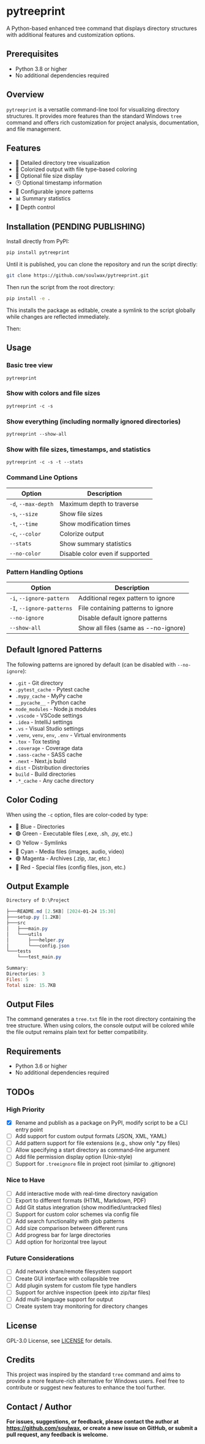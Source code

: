 # pytreeprint

A Python-based enhanced tree command that displays directory structures with additional features and customization options.

## Prerequisites

- Python 3.8 or higher
- No additional dependencies required

## Overview

`pytreeprint` is a versatile command-line tool for visualizing directory structures. It provides more features than the standard Windows `tree` command and offers rich customization for project analysis, documentation, and file management.

## Features

- 📂 Detailed directory tree visualization
- 🎨 Colorized output with file type-based coloring
- 📏 Optional file size display
- 🕒 Optional timestamp information
- 🚫 Configurable ignore patterns
- 📊 Summary statistics
- 🌲 Depth control

## Installation **(PENDING PUBLISHING)**

Install directly from PyPI:

```bash
pip install pytreeprint
```

Until it is published, you can clone the repository and run the script directly:

```bash
git clone https://github.com/soulwax/pytreeprint.git
```

Then run the script from the root directory:

```bash
pip install -e . 
```

This installs the package as editable, create a symlink to the script globally while changes are reflected immediately.

Then:

## Usage

### Basic tree view

```shell
pytreeprint
```

### Show with colors and file sizes

```shell
pytreeprint -c -s
```

### Show everything (including normally ignored directories)

```shell
pytreeprint --show-all
```

### Show with file sizes, timestamps, and statistics

```shell
pytreeprint -c -s -t --stats
```

### Command Line Options

| Option | Description |
|--------|-------------|
| `-d`, `--max-depth` | Maximum depth to traverse |
| `-s`, `--size` | Show file sizes |
| `-t`, `--time` | Show modification times |
| `-c`, `--color` | Colorize output |
| `--stats` | Show summary statistics |
| `--no-color` | Disable color even if supported |

### Pattern Handling Options

| Option | Description |
|--------|-------------|
| `-i`, `--ignore-pattern` | Additional regex pattern to ignore |
| `-I`, `--ignore-patterns` | File containing patterns to ignore |
| `--no-ignore` | Disable default ignore patterns |
| `--show-all` | Show all files (same as --no-ignore) |

## Default Ignored Patterns

The following patterns are ignored by default (can be disabled with `--no-ignore`):

- `.git` - Git directory
- `.pytest_cache` - Pytest cache
- `.mypy_cache` - MyPy cache
- `__pycache__` - Python cache
- `node_modules` - Node.js modules
- `.vscode` - VSCode settings
- `.idea` - IntelliJ settings
- `.vs` - Visual Studio settings
- `.venv`, `venv`, `env`, `.env` - Virtual environments
- `.tox` - Tox testing
- `.coverage` - Coverage data
- `.sass-cache` - SASS cache
- `.next` - Next.js build
- `dist` - Distribution directories
- `build` - Build directories
- `.*_cache` - Any cache directory

## Color Coding

When using the `-c` option, files are color-coded by type:

- 🔵 Blue - Directories
- 🟢 Green - Executable files (.exe, .sh, .py, etc.)
- 🟡 Yellow - Symlinks
- 💠 Cyan - Media files (images, audio, video)
- 🟣 Magenta - Archives (.zip, .tar, etc.)
- 🔴 Red - Special files (config files, json, etc.)

## Output Example

```powershell
Directory of D:\Project

├───README.md [2.5KB] [2024-01-24 15:30]
├───setup.py [1.2KB]
├───src
│   ├───main.py
│   └───utils
│       ├───helper.py
│       └───config.json
└───tests
    └───test_main.py

Summary:
Directories: 3
Files: 5
Total size: 15.7KB
```

## Output Files

The command generates a `tree.txt` file in the root directory containing the tree structure. When using colors, the console output will be colored while the file output remains plain text for better compatibility.

## Requirements

- Python 3.6 or higher
- No additional dependencies required

## TODOs

### High Priority

- [x] Rename and publish as a package on PyPI, modify script to be a CLI entry point
- [ ] Add support for custom output formats (JSON, XML, YAML)
- [ ] Add pattern support for file extensions (e.g., show only *.py files)
- [ ] Allow specifying a start directory as command-line argument
- [ ] Add file permission display option (Unix-style)
- [ ] Support for `.treeignore` file in project root (similar to .gitignore)

### Nice to Have

- [ ] Add interactive mode with real-time directory navigation
- [ ] Export to different formats (HTML, Markdown, PDF)
- [ ] Add Git status integration (show modified/untracked files)
- [ ] Support for custom color schemes via config file
- [ ] Add search functionality with glob patterns
- [ ] Add size comparison between different runs
- [ ] Add progress bar for large directories
- [ ] Add option for horizontal tree layout

### Future Considerations

- [ ] Add network share/remote filesystem support
- [ ] Create GUI interface with collapsible tree
- [ ] Add plugin system for custom file type handlers
- [ ] Support for archive inspection (peek into zip/tar files)
- [ ] Add multi-language support for output
- [ ] Create system tray monitoring for directory changes

## License

GPL-3.0 License, see [LICENSE](LICENSE) for details.

## Credits

This project was inspired by the standard `tree` command and aims to provide a more feature-rich alternative for Windows users. Feel free to contribute or suggest new features to enhance the tool further.

## Contact / Author

**For issues, suggestions, or feedback, please contact the author at <https://github.com/soulwax>, or create a new issue on GitHub, or submit a pull request, any feedback is welcome.**
